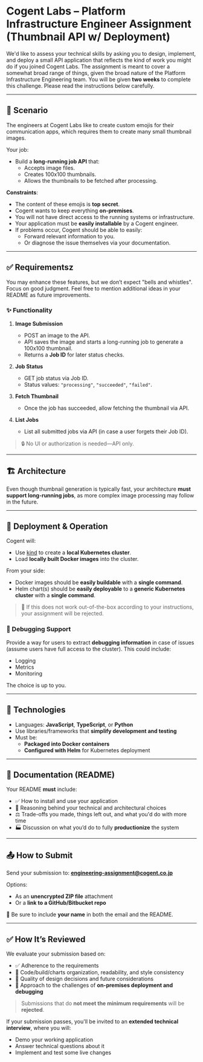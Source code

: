 # Cogent Labs – Platform Infrastructure Engineer Assignment (Thumbnail API w/ Deployment)

We'd like to assess your technical skills by asking you to design, implement, and deploy a small API application that reflects the kind of work you might do if you joined Cogent Labs. The assignment is meant to cover a somewhat broad range of things, given the broad nature of the Platform Infrastructure Engineering team. You will be given **two weeks** to complete this challenge. Please read the instructions below carefully.

---

## 📘 Scenario

The engineers at Cogent Labs like to create custom emojis for their communication apps, which requires them to create many small thumbnail images.

Your job:
- Build a **long-running job API** that:
  - Accepts image files.
  - Creates 100x100 thumbnails.
  - Allows the thumbnails to be fetched after processing.

**Constraints**:
- The content of these emojis is **top secret**.
- Cogent wants to keep everything **on-premises**.
- You will not have direct access to the running systems or infrastructure.
- Your application must be **easily installable** by a Cogent engineer.
- If problems occur, Cogent should be able to easily:
  - Forward relevant information to you.
  - Or diagnose the issue themselves via your documentation.

---

## ✅ Requirementsz

You may enhance these features, but we don’t expect "bells and whistles". Focus on good judgment. Feel free to mention additional ideas in your README as future improvements.

### ✨ Functionality

1. **Image Submission**
   - POST an image to the API.
   - API saves the image and starts a long-running job to generate a 100x100 thumbnail.
   - Returns a **Job ID** for later status checks.

2. **Job Status**
   - GET job status via Job ID.
   - Status values: `"processing"`, `"succeeded"`, `"failed"`.

3. **Fetch Thumbnail**
   - Once the job has succeeded, allow fetching the thumbnail via API.

4. **List Jobs**
   - List all submitted jobs via API (in case a user forgets their Job ID).

> 🔒 No UI or authorization is needed—API only.

---

## 🏗 Architecture

Even though thumbnail generation is typically fast, your architecture **must support long-running jobs**, as more complex image processing may follow in the future.

---

## 🚀 Deployment & Operation

Cogent will:
- Use [kind](https://kind.sigs.k8s.io/) to create a **local Kubernetes cluster**.
- Load **locally built Docker images** into the cluster.

From your side:
- Docker images should be **easily buildable** with a **single command**.
- Helm chart(s) should be **easily deployable** to a **generic Kubernetes cluster** with a **single command**.

> 🛑 If this does not work out-of-the-box according to your instructions, your assignment will be rejected.

### 🧩 Debugging Support

Provide a way for users to extract **debugging information** in case of issues (assume users have full access to the cluster). This could include:
- Logging
- Metrics
- Monitoring

The choice is up to you.

---

## 🧪 Technologies

- Languages: **JavaScript**, **TypeScript**, or **Python**
- Use libraries/frameworks that **simplify development and testing**
- Must be:
  - **Packaged into Docker containers**
  - **Configured with Helm** for Kubernetes deployment

---

## 📄 Documentation (README)

Your README **must** include:

- ✅ How to install and use your application
- 🧠 Reasoning behind your technical and architectural choices
- ⚖️ Trade-offs you made, things left out, and what you'd do with more time
- 🏭 Discussion on what you’d do to fully **productionize** the system

---

## 📤 How to Submit

Send your submission to: **[engineering-assignment@cogent.co.jp](mailto:engineering-assignment@cogent.co.jp)**

Options:
- As an **unencrypted ZIP file** attachment
- Or a **link to a GitHub/Bitbucket repo**

📌 Be sure to include **your name** in both the email and the README.

---

## ✅ How It’s Reviewed

We evaluate your submission based on:

- ✅ Adherence to the requirements
- 🧹 Code/build/charts organization, readability, and style consistency
- 🧠 Quality of design decisions and future considerations
- 🔧 Approach to the challenges of **on-premises deployment and debugging**

> Submissions that do **not meet the minimum requirements** will be **rejected**.

If your submission passes, you'll be invited to an **extended technical interview**, where you will:

- Demo your working application
- Answer technical questions about it
- Implement and test some live changes